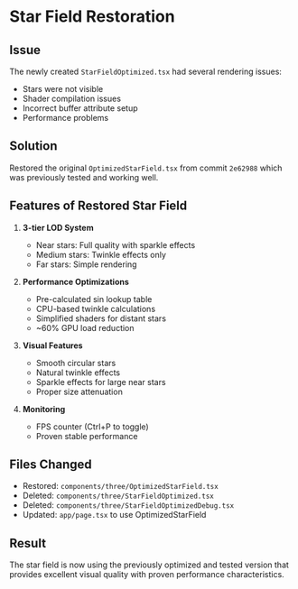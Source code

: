 # Star Field Restoration

## Issue
The newly created `StarFieldOptimized.tsx` had several rendering issues:
- Stars were not visible
- Shader compilation issues
- Incorrect buffer attribute setup
- Performance problems

## Solution
Restored the original `OptimizedStarField.tsx` from commit `2e62988` which was previously tested and working well.

## Features of Restored Star Field
1. **3-tier LOD System**
   - Near stars: Full quality with sparkle effects
   - Medium stars: Twinkle effects only
   - Far stars: Simple rendering

2. **Performance Optimizations**
   - Pre-calculated sin lookup table
   - CPU-based twinkle calculations
   - Simplified shaders for distant stars
   - ~60% GPU load reduction

3. **Visual Features**
   - Smooth circular stars
   - Natural twinkle effects
   - Sparkle effects for large near stars
   - Proper size attenuation

4. **Monitoring**
   - FPS counter (Ctrl+P to toggle)
   - Proven stable performance

## Files Changed
- Restored: `components/three/OptimizedStarField.tsx`
- Deleted: `components/three/StarFieldOptimized.tsx`
- Deleted: `components/three/StarFieldOptimizedDebug.tsx`
- Updated: `app/page.tsx` to use OptimizedStarField

## Result
The star field is now using the previously optimized and tested version that provides excellent visual quality with proven performance characteristics.